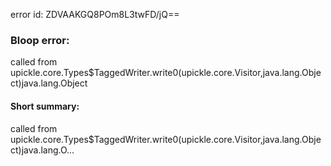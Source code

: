 error id: ZDVAAKGQ8POm8L3twFD/jQ==
### Bloop error:

called from upickle.core.Types$TaggedWriter.write0(upickle.core.Visitor,java.lang.Object)java.lang.Object
#### Short summary: 

called from upickle.core.Types$TaggedWriter.write0(upickle.core.Visitor,java.lang.Object)java.lang.O...